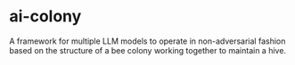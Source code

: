 # ai-colony
A framework for multiple LLM models to operate in non-adversarial fashion based on the structure of a bee colony working together to maintain a hive.
